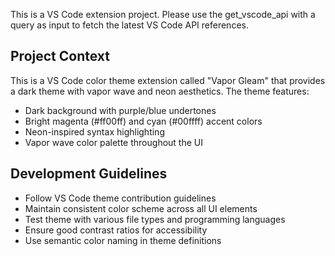 <!-- Use this file to provide workspace-specific custom instructions to Copilot. For more details, visit https://code.visualstudio.com/docs/copilot/copilot-customization#_use-a-githubcopilotinstructionsmd-file -->

This is a VS Code extension project. Please use the get_vscode_api with a query as input to fetch the latest VS Code API references.

## Project Context
This is a VS Code color theme extension called "Vapor Gleam" that provides a dark theme with vapor wave and neon aesthetics. The theme features:

- Dark background with purple/blue undertones
- Bright magenta (#ff00ff) and cyan (#00ffff) accent colors
- Neon-inspired syntax highlighting
- Vapor wave color palette throughout the UI

## Development Guidelines
- Follow VS Code theme contribution guidelines
- Maintain consistent color scheme across all UI elements
- Test theme with various file types and programming languages
- Ensure good contrast ratios for accessibility
- Use semantic color naming in theme definitions
